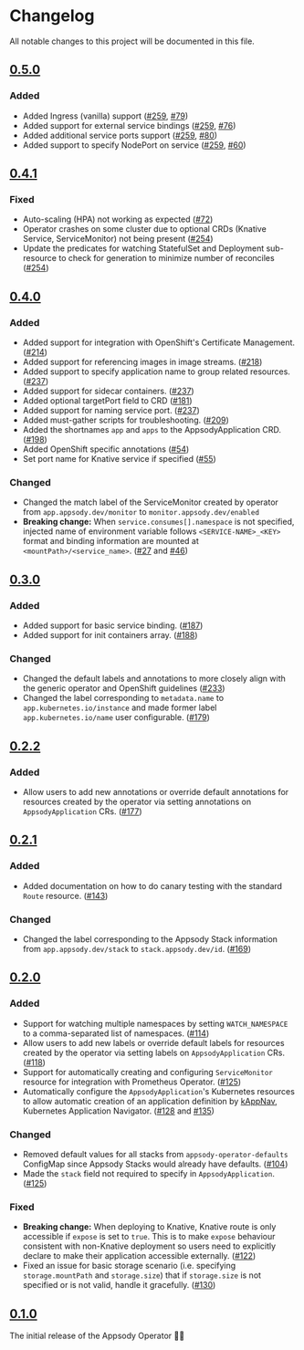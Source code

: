 <!--
This file includes chronologically ordered list of notable changes visible to end users for each version of the Appsody Operator. Keep a summary of the change and link to the pull request.

The format is based on [Keep a Changelog](https://keepachangelog.com/en/1.0.0/),
and this project adheres to [Semantic Versioning](https://semver.org/spec/v2.0.0.html).
-->

# Changelog

All notable changes to this project will be documented in this file.

## [0.5.0]

### Added

- Added Ingress (vanilla) support ([#259](https://github.com/appsody/appsody-operator/pull/259), [#79](https://github.com/application-stacks/runtime-component-operator/pull/79))
- Added support for external service bindings ([#259](https://github.com/appsody/appsody-operator/pull/259), [#76](https://github.com/application-stacks/runtime-component-operator/pull/76))
- Added additional service ports support ([#259](https://github.com/appsody/appsody-operator/pull/259), [#80](https://github.com/application-stacks/runtime-component-operator/pull/80))
- Added support to specify NodePort on service ([#259](https://github.com/appsody/appsody-operator/pull/259), [#60](https://github.com/application-stacks/runtime-component-operator/pull/60))

## [0.4.1]

### Fixed

- Auto-scaling (HPA) not working as expected ([#72](https://github.com/application-stacks/runtime-component-operator/pull/72))
- Operator crashes on some cluster due to optional CRDs (Knative Service, ServiceMonitor) not being present ([#254](https://github.com/appsody/appsody-operator/pull/254))
- Update the predicates for watching StatefulSet and Deployment sub-resource to check for generation to minimize number of reconciles ([#254](https://github.com/appsody/appsody-operator/pull/254))

## [0.4.0]

### Added

- Added support for integration with OpenShift's Certificate Management. ([#214](https://github.com/appsody/appsody-operator/pull/214))
- Added support for referencing images in image streams. ([#218](https://github.com/appsody/appsody-operator/pull/218))
- Added support to specify application name to group related resources. ([#237](https://github.com/appsody/appsody-operator/pull/237))
- Added support for sidecar containers. ([#237](https://github.com/appsody/appsody-operator/pull/237))
- Added optional targetPort field to CRD ([#181](https://github.com/appsody/appsody-operator/issues/181))
- Added support for naming service port. ([#237](https://github.com/appsody/appsody-operator/pull/237))
- Added must-gather scripts for troubleshooting. ([#209](https://github.com/appsody/appsody-operator/pull/209))
- Added the shortnames `app` and `apps` to the AppsodyApplication CRD. ([#198](https://github.com/appsody/appsody-operator/issues/198))
- Added OpenShift specific annotations ([#54](https://github.com/application-stacks/runtime-component-operator/pull/54))
- Set port name for Knative service if specified ([#55](https://github.com/application-stacks/runtime-component-operator/pull/55))

### Changed

- Changed the match label of the ServiceMonitor created by operator from `app.appsody.dev/monitor` to `monitor.appsody.dev/enabled`
- **Breaking change:** When `service.consumes[].namespace` is not specified, injected name of environment variable follows `<SERVICE-NAME>_<KEY>` format and binding information are mounted at `<mountPath>/<service_name>`. ([#27](https://github.com/application-stacks/runtime-component-operator/pull/27) and [#46](https://github.com/application-stacks/runtime-component-operator/pull/46))

## [0.3.0]

### Added

- Added support for basic service binding. ([#187](https://github.com/appsody/appsody-operator/issues/187))
- Added support for init containers array. ([#188](https://github.com/appsody/appsody-operator/issues/188))

### Changed

- Changed the default labels and annotations to more closely align with the
  generic operator and OpenShift guidelines ([#233](https://github.com/appsody/appsody-operator/issues/233))
- Changed the label corresponding to `metadata.name` to `app.kubernetes.io/instance` and made former label `app.kubernetes.io/name` user configurable. ([#179](https://github.com/appsody/appsody-operator/issues/179))

## [0.2.2]

### Added

- Allow users to add new annotations or override default annotations for resources created by the operator via setting annotations on `AppsodyApplication` CRs. ([#177](https://github.com/appsody/appsody-operator/issues/177))

## [0.2.1]

### Added

- Added documentation on how to do canary testing with the standard `Route` resource. ([#143](https://github.com/appsody/appsody-operator/issues/143))

### Changed

- Changed the label corresponding to the Appsody Stack information from `app.appsody.dev/stack` to `stack.appsody.dev/id`. ([#169](https://github.com/appsody/appsody-operator/issues/169))

## [0.2.0]

### Added

- Support for watching multiple namespaces by setting `WATCH_NAMESPACE` to a comma-separated list of namespaces. ([#114](https://github.com/appsody/appsody-operator/issues/114))
- Allow users to add new labels or override default labels for resources created by the operator via setting labels on `AppsodyApplication` CRs. ([#118](https://github.com/appsody/appsody-operator/issues/118))
- Support for automatically creating and configuring `ServiceMonitor` resource for integration with Prometheus Operator. ([#125](https://github.com/appsody/appsody-operator/issues/125))
- Automatically configure the `AppsodyApplication`'s Kubernetes resources to allow automatic creation of an application definition by [kAppNav](https://kappnav.io/), Kubernetes Application Navigator. ([#128](https://github.com/appsody/appsody-operator/issues/128) and [#135](https://github.com/appsody/appsody-operator/issues/135))

### Changed

- Removed default values for all stacks from `appsody-operator-defaults` ConfigMap since Appsody Stacks would already have defaults. ([#104](https://github.com/appsody/appsody-operator/issues/104))
- Made the `stack` field not required to specify in `AppsodyApplication`. ([#125](https://github.com/appsody/appsody-operator/issues/125))

### Fixed

- **Breaking change:** When deploying to Knative, Knative route is only accessible if `expose` is set to `true`. This is to make `expose` behaviour consistent with non-Knative deployment so users need to explicitly declare to make their application accessible externally. ([#122](https://github.com/appsody/appsody-operator/issues/122))
- Fixed an issue for basic storage scenario (i.e. specifying `storage.mountPath` and `storage.size`) that if `storage.size` is not specified or is not valid, handle it gracefully. ([#130](https://github.com/appsody/appsody-operator/issues/130))

## [0.1.0]

The initial release of the Appsody Operator 🎉🥳

[Unreleased]: https://github.com/appsody/appsody-operator/compare/v0.5.0...HEAD
[0.5.0]: https://github.com/appsody/appsody-operator/compare/v0.4.1...v0.5.0
[0.4.1]: https://github.com/appsody/appsody-operator/compare/v0.4.0...v0.4.1
[0.4.0]: https://github.com/appsody/appsody-operator/compare/v0.3.0...v0.4.0
[0.3.0]: https://github.com/appsody/appsody-operator/compare/v0.2.2...v0.3.0
[0.2.2]: https://github.com/appsody/appsody-operator/compare/0.2.1...v0.2.2
[0.2.1]: https://github.com/appsody/appsody-operator/compare/v0.2.0...0.2.1
[0.2.0]: https://github.com/appsody/appsody-operator/compare/v0.1.0...v0.2.0
[0.1.0]: https://github.com/appsody/appsody-operator/releases/tag/v0.1.0
